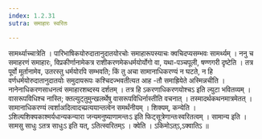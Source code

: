 ```yaml
---
index: 1.2.31
sutra: समाहारः स्वरितः

---
```

 सामर्थ्याच्चात्रेति । पारिभाषिकयोरुदातानुदातयोरचोः समाहारूपस्याचः क्वचिदप्यसम्भवः सामर्थ्यम् । ननु च समाहरणं समाहारः, विप्रकीर्णानामेकत्र राशीकरणमेकधर्मयोर्योगो वा, यथा-पञ्चपूली, षण्णगरी दृष्टेति । तत्र पूर्वो मूर्तानामेव, उतरस्तु धर्मयोरपि सम्भवति; किं तु अचा सामानाधिकरण्यं न घटते, न हि वर्णधर्मयोरुदातानुदातयोः समुदायरूपः कश्चिदज्भवतीत्यत आह -तौ समाह्रियेते अस्मिन्नचीति । नानेनाधिकरणसाधनत्वं समाहारशब्दस्य दर्शतम् । तत्र हि ऽकरणाधिकरणयोश्चऽ इति ल्युटा भवितव्यम् । वासरूपविधिश्च नास्ति; क्तल्युट्तुमुन्खलर्थेषु वासरूपविधिर्नास्तीति वचनात् । तस्मादर्थकथनमात्रमेतत् । सामानाधिकरण्यं त्वर्शाअदित्वादच्प्रत्ययान्तत्वेन समर्थंनीयम् । शिक्यम्, कन्येति । ऽशिल्पशिक्यकाश्मर्यधान्यकन्यारा जन्यमनुष्याणामन्तःऽ इति फिट्सूत्रेणान्तःस्वरितत्वम् । सामान्य इति । सामसु साधुः ऽतत्र साधुःऽ इति यत्, ऽतित्स्वरितम्ऽ । क्वेति । ऽकिमोऽत्ऽ,ऽक्वातिऽ ॥